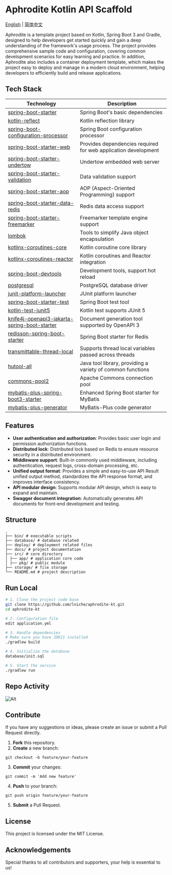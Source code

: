 # Aphrodite Kotlin API Scaffold

[English](README.md) | [简体中文](README-zh.md)

Aphrodite is a template project based on Kotlin, Spring Boot 3 and Gradle, designed to help developers get started
quickly and gain a deep understanding of the framework's usage process. The project provides comprehensive sample code
and configuration, covering common development scenarios for easy learning and practice. In addition, Aphrodite also
includes a container deployment template, which makes the project easy to deploy and manage in a modern cloud
environment, helping developers to efficiently build and release applications.

## Tech Stack

| Technology                                                                                                                                       | Description                                                    |
|--------------------------------------------------------------------------------------------------------------------------------------------------|----------------------------------------------------------------|
| [spring-boot-starter](https://spring.io/projects/spring-boot)                                                                                    | Spring Boot's basic dependencies                               |
| [kotlin-reflect](https://kotlinlang.org/api/latest/jvm/stdlib/kotlin.reflect/)                                                                   | Kotlin reflection library                                      |
| [spring-boot-configuration-processor](https://docs.spring.io/spring-boot/docs/current/reference/html/boot-features-configuration-processor.html) | Spring Boot configuration processor                            |
| [spring-boot-starter-web](https://spring.io/projects/spring-boot)                                                                                | Provides dependencies required for web application development |
| [spring-boot-starter-undertow](https://spring.io/projects/spring-boot)                                                                           | Undertow embedded web server                                   |
| [spring-boot-starter-validation](https://spring.io/projects/spring-boot)                                                                         | Data validation support                                        |
| [spring-boot-starter-aop](https://spring.io/projects/spring-boot)                                                                                | AOP (Aspect-Oriented Programming) support                      |
| [spring-boot-starter-data-redis](https://spring.io/projects/spring-data-redis)                                                                   | Redis data access support                                      |
| [spring-boot-starter-freemarker](https://spring.io/projects/spring-boot)                                                                         | Freemarker template engine support                             |
| [lombok](https://projectlombok.org/)                                                                                                             | Tools to simplify Java object encapsulation                    |
| [kotlinx-coroutines-core](https://kotlinlang.org/docs/coroutines-overview.html)                                                                  | Kotlin coroutine core library                                  |
| [kotlinx-coroutines-reactor](https://kotlinlang.org/docs/coroutines-guide.html#reactor)                                                          | Kotlin coroutines and Reactor integration                      |
| [spring-boot-devtools](https://docs.spring.io/spring-boot/docs/current/reference/html/using.html#using-boot-devtools)                            | Development tools, support hot reload                          |
| [postgresql](https://jdbc.postgresql.org/)                                                                                                       | PostgreSQL database driver                                     |
| [junit-platform-launcher](https://junit.org/junit5/docs/current/user-guide/#overview-platform-launcher)                                          | JUnit platform launcher                                        |
| [spring-boot-starter-test](https://spring.io/projects/spring-boot)                                                                               | Spring Boot test tool                                          |
| [kotlin-test-junit5](https://kotlinlang.org/docs/junit-5.html)                                                                                   | Kotlin test supports JUnit 5                                   |
| [knife4j-openapi3-jakarta-spring-boot-starter](https://knife4j.github.io/knife4j/)                                                               | Document generation tool supported by OpenAPI 3                |
| [redisson-spring-boot-starter](https://github.com/redisson/redisson)                                                                             | Spring Boot starter for Redis                                  |
| [transmittable-thread-local](https://github.com/alibaba/transmittable-thread-local)                                                              | Supports thread local variables passed across threads          |
| [hutool-all](https://github.com/dromara/hutool)                                                                                                  | Java tool library, providing a variety of common functions     |
| [commons-pool2](https://commons.apache.org/proper/commons-pool/)                                                                                 | Apache Commons connection pool                                 |
| [mybatis-plus-spring-boot3-starter](https://mp.baomidou.com/)                                                                                    | Enhanced Spring Boot starter for MyBatis                       |
| [mybatis-plus-generator](https://mp.baomidou.com/guide/generator.html)                                                                           | MyBatis-Plus code generator                                    |

## Features

- **User authentication and authorization**: Provides basic user login and permission authorization functions.
- **Distributed lock**: Distributed lock based on Redis to ensure resource security in a distributed environment.
- **Middleware support**: Built-in commonly used middleware, including authentication, request logs, cross-domain
  processing, etc.
- **Unified output format**: Provides a simple and easy-to-use API Result unified output method, standardizes the API
  response format, and improves interface consistency.
- **API modular design**: Supports modular API design, which is easy to expand and maintain.
- **Swagger document integration**: Automatically generates API documents for front-end development and testing.

## Structure

```
.
├── bin/ # executable scripts
├── database/ # database related
├── deploy/ # deployment related files
├── docs/ # project documentation
├── src/ # core directory
│ ├── app/ # application core code
│ ├── pkg/ # public module
├── storage/ # file storage
└── README.md # project description

```

## Run Local

```bash
# 1. Clone the project code base
git clone https://github.com/lniche/aphrodite-kt.git
cd aphrodite-kt

# 2. Configuration file
edit application.yml

# 3. Handle dependencies
# Make sure you have JDK21 installed
./gradlew build

# 4. Initialize the database
database/init.sql

# 5. Start the service
./gradlew run
```

## Repo Activity

![Alt](https://repobeats.axiom.co/api/embed/8c4c3c37cf3d00a71bc527b1a0eee18d2f20f7b5.svg "Repobeats analytics image")

## Contribute

If you have any suggestions or ideas, please create an issue or submit a Pull Request directly.

1. **Fork** this repository.
2. **Create** a new branch:

```
git checkout -b feature/your-feature
```

3. **Commit** your changes:

```
git commit -m 'Add new feature'
```

4. **Push** to your branch:

```
git push origin feature/your-feature
```

5. **Submit** a Pull Request.

## License

This project is licensed under the MIT License.

## Acknowledgements

Special thanks to all contributors and supporters, your help is essential to us!
